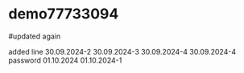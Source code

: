 # demo77733094

#updated again

added line
30.09.2024-2
30.09.2024-3
30.09.2024-4
30.09.2024-4 password
01.10.2024
01.10.2024-1
